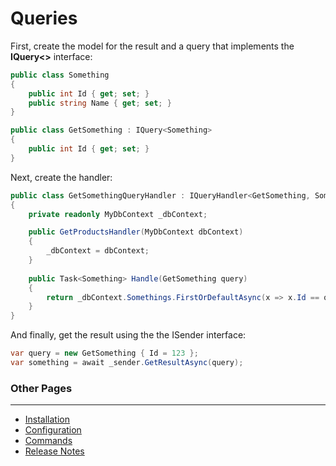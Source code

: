 # Queries

First, create the model for the result and a query that implements the **IQuery<>** interface:

```C#
public class Something
{
    public int Id { get; set; }
    public string Name { get; set; }
}

public class GetSomething : IQuery<Something>
{
    public int Id { get; set; }
}
```

Next, create the handler:

```C#
public class GetSomethingQueryHandler : IQueryHandler<GetSomething, Something>
{
    private readonly MyDbContext _dbContext;

    public GetProductsHandler(MyDbContext dbContext)
    {
        _dbContext = dbContext;
    }
        
    public Task<Something> Handle(GetSomething query)
    {
        return _dbContext.Somethings.FirstOrDefaultAsync(x => x.Id == query.Id);
    }
}
```

And finally, get the result using the the ISender interface:

```C#
var query = new GetSomething { Id = 123 };
var something = await _sender.GetResultAsync(query);
```

### Other Pages

---

- [Installation](Installation)
- [Configuration](Configuration)
- [Commands](Commands)
- [Release Notes](Release-Notes)
